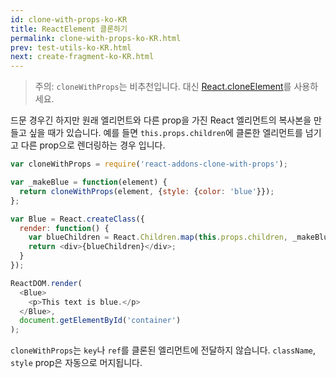 ```yaml
---
id: clone-with-props-ko-KR
title: ReactElement 클론하기
permalink: clone-with-props-ko-KR.html
prev: test-utils-ko-KR.html
next: create-fragment-ko-KR.html
---
```


> 주의:
> `cloneWithProps`는 비추천입니다. 대신 [React.cloneElement](top-level-api.html#react.cloneelement)를 사용하세요.

드문 경우긴 하지만 원래 엘리먼트와 다른 prop을 가진 React 엘리먼트의 복사본을 만들고 싶을 때가 있습니다. 예를 들면 `this.props.children`에 클론한 엘리먼트를 넘기고 다른 prop으로 렌더링하는 경우 입니다.

```js
var cloneWithProps = require('react-addons-clone-with-props');

var _makeBlue = function(element) {
  return cloneWithProps(element, {style: {color: 'blue'}});
};

var Blue = React.createClass({
  render: function() {
    var blueChildren = React.Children.map(this.props.children, _makeBlue);
    return <div>{blueChildren}</div>;
  }
});

ReactDOM.render(
  <Blue>
    <p>This text is blue.</p>
  </Blue>,
  document.getElementById('container')
);
```

`cloneWithProps`는 `key`나 `ref`를 클론된 엘리먼트에 전달하지 않습니다. `className`, `style` prop은 자동으로 머지됩니다.
